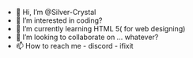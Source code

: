 - 👋 Hi, I’m @Silver-Crystal
- 👀 I’m interested in coding?
- 🌱 I’m currently learning HTML 5( for web designing)
- 💞️ I’m looking to collaborate on ... whatever?
- 📫 How to reach me - discord - ifixit

<!---
Silver-Crystal/Silver-Crystal is a ✨ special ✨ repository because its `README.md` (this file) appears on your GitHub profile.
You can click the Preview link to take a look at your changes.
--->
